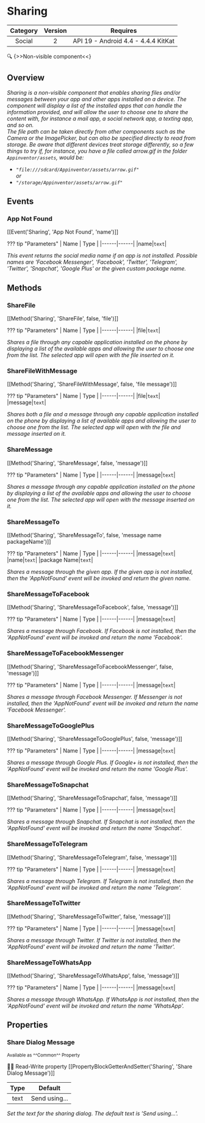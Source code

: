 # Sharing

| Category | Version | Requires |
|:--------:|:-------:|:--------:|
|Social|2|API 19 - Android 4.4 - 4.4.4 KitKat|

:mag: {>>Non-visible component<<}

## Overview

_Sharing is a non-visible component that enables sharing files and/or messages between your app and other apps installed on a device. The component will display a list of the installed apps that can handle the information provided, and will allow the user to choose one to share the content with, for instance a mail app, a social network app, a texting app, and so on.<br>The file path can be taken directly from other components such as the Camera or the ImagePicker, but can also be specified directly to read from storage. Be aware that different devices treat storage differently, so a few things to try if, for instance, you have a file called arrow.gif in the folder <code>Appinventor/assets</code>, would be: <ul><li><code>"file:///sdcard/Appinventor/assets/arrow.gif"</code></li> or <li><code>"/storage/Appinventor/assets/arrow.gif"</code></li></ul>_

## Events

### App Not Found

[[Event('Sharing', 'App Not Found', 'name')]]

??? tip "Parameters"
    | Name | Type |
    |------|------|
    |name|`text`|


_This event returns the social media name if an app is not installed. Possible names are 'Facebook Messenger', 'Facebook', 'Twitter', 'Telegram', 'Twitter', 'Snapchat', 'Google Plus' or the given custom package name._

## Methods

### ShareFile

[[Method('Sharing', 'ShareFile', false, 'file')]]

??? tip "Parameters"
    | Name | Type |
    |------|------|
    |file|`text`|


_Shares a file through any capable application installed on the phone by displaying a list of the available apps and allowing the user to choose one from the list. The selected app will open with the file inserted on it._

### ShareFileWithMessage

[[Method('Sharing', 'ShareFileWithMessage', false, 'file message')]]

??? tip "Parameters"
    | Name | Type |
    |------|------|
    |file|`text`|
    |message|`text`|


_Shares both a file and a message through any capable application installed on the phone by displaying a list of available apps and allowing the user to  choose one from the list. The selected app will open with the file and message inserted on it._

### ShareMessage

[[Method('Sharing', 'ShareMessage', false, 'message')]]

??? tip "Parameters"
    | Name | Type |
    |------|------|
    |message|`text`|


_Shares a message through any capable application installed on the phone by displaying a list of the available apps and allowing the user to choose one from the list. The selected app will open with the message inserted on it._

### ShareMessageTo

[[Method('Sharing', 'ShareMessageTo', false, 'message name packageName')]]

??? tip "Parameters"
    | Name | Type |
    |------|------|
    |message|`text`|
    |name|`text`|
    |package Name|`text`|


_Shares a message through the given app. If the given app is not installed, then the 'AppNotFound' event will be invoked and return the given name._

### ShareMessageToFacebook

[[Method('Sharing', 'ShareMessageToFacebook', false, 'message')]]

??? tip "Parameters"
    | Name | Type |
    |------|------|
    |message|`text`|


_Shares a message through Facebook. If Facebook is not installed, then the 'AppNotFound' event will be invoked and return the name 'Facebook'._

### ShareMessageToFacebookMessenger

[[Method('Sharing', 'ShareMessageToFacebookMessenger', false, 'message')]]

??? tip "Parameters"
    | Name | Type |
    |------|------|
    |message|`text`|


_Shares a message through Facebook Messenger. If Messenger is not installed, then the 'AppNotFound' event will be invoked and return the name 'Facebook Messenger'._

### ShareMessageToGooglePlus

[[Method('Sharing', 'ShareMessageToGooglePlus', false, 'message')]]

??? tip "Parameters"
    | Name | Type |
    |------|------|
    |message|`text`|


_Shares a message through Google Plus. If Google+ is not installed, then the 'AppNotFound' event will be invoked and return the name 'Google Plus'._

### ShareMessageToSnapchat

[[Method('Sharing', 'ShareMessageToSnapchat', false, 'message')]]

??? tip "Parameters"
    | Name | Type |
    |------|------|
    |message|`text`|


_Shares a message through Snapchat. If Snapchat is not installed, then the 'AppNotFound' event will be invoked and return the name 'Snapchat'._

### ShareMessageToTelegram

[[Method('Sharing', 'ShareMessageToTelegram', false, 'message')]]

??? tip "Parameters"
    | Name | Type |
    |------|------|
    |message|`text`|


_Shares a message through Telegram. If Telegram is not installed, then the 'AppNotFound' event will be invoked and return the name 'Telegram'._

### ShareMessageToTwitter

[[Method('Sharing', 'ShareMessageToTwitter', false, 'message')]]

??? tip "Parameters"
    | Name | Type |
    |------|------|
    |message|`text`|


_Shares a message through Twitter. If Twitter is not installed, then the 'AppNotFound' event will be invoked and return the name 'Twitter'._

### ShareMessageToWhatsApp

[[Method('Sharing', 'ShareMessageToWhatsApp', false, 'message')]]

??? tip "Parameters"
    | Name | Type |
    |------|------|
    |message|`text`|


_Shares a message through WhatsApp. If WhatsApp is not installed, then the 'AppNotFound' event will be invoked and return the name 'WhatsApp'._

## Properties

### Share Dialog Message

<small>Available as ^^Common^^ Property</small>

:eyes::pencil: Read-Write property
[[PropertyBlockGetterAndSetter('Sharing', 'Share Dialog Message')]]

| Type | Default |
|:----:|:-------:|
|text|Send using...|

_Set the text for the sharing dialog. The default text is 'Send using...'._